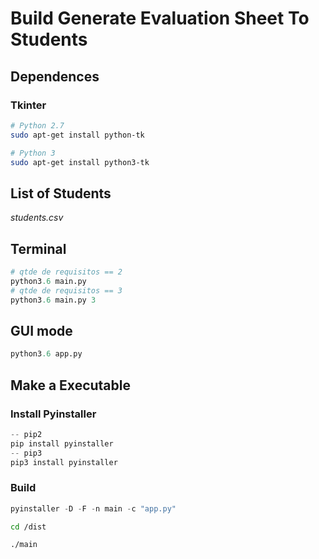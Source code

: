 # Build Generate Evaluation Sheet To Students

## Dependences

### Tkinter

```bash
# Python 2.7
sudo apt-get install python-tk

# Python 3
sudo apt-get install python3-tk
```

## List of Students

 _students.csv_ 

## Terminal

```python
# qtde de requisitos == 2
python3.6 main.py 
# qtde de requisitos == 3
python3.6 main.py 3
```

## GUI mode

```python
python3.6 app.py 
```

## Make a Executable

### Install Pyinstaller

```python
-- pip2
pip install pyinstaller
-- pip3
pip3 install pyinstaller
```

### Build 

```python
pyinstaller -D -F -n main -c "app.py"
```

```bash
cd /dist
```

```bash
./main
```
